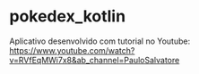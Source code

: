 # pokedex_kotlin

Aplicativo desenvolvido com tutorial no Youtube: 
https://www.youtube.com/watch?v=RVfEqMWi7x8&ab_channel=PauloSalvatore
